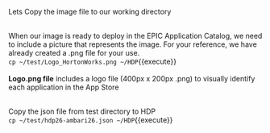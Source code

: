 Lets Copy the image file to our working directory<br>

<br>When our image is ready to deploy in the EPIC Application Catalog, we need to include a picture that represents the image. For your reference, we have already created a .png file for your use.
<br>`cp ~/test/Logo_HortonWorks.png ~/HDP`{{execute}}<br>
<br><b>Logo.png file</b> includes a logo file (400px x 200px .png) to visually identify each application in the App Store

<br>Copy the json file from test directory to HDP
<br>`cp ~/test/hdp26-ambari26.json ~/HDP`{{execute}}<br>
